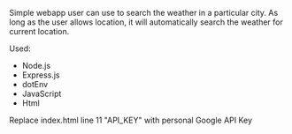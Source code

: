 Simple webapp user can use to search the weather in a particular city. As long as the user allows location, it will automatically search the weather for current location.

Used: 
- Node.js
- Express.js
- dotEnv
- JavaScript
- Html

Replace index.html line 11 "API_KEY" with personal Google API Key
